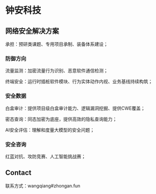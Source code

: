# 钟安科技

## 网络安全解决方案

承担：预研类课题、专用项目承制、装备体系建设；


### 防御方向

流量监测：加密流量行为识别、恶意软件通信检测；

终端安全：运行时插桩软件模块、行为实体动作内视、业务基线持续构筑；


### 安全数据

白盒审计：提供项目级白盒审计能力、逻辑漏洞挖掘、提供CWE覆盖；

密态查询：同态加密为底座，提供高效的隐私查询能力；

AI安全评估：理解和度量大模型的安全问题；


### 安全咨询

红蓝对抗、攻防竞赛、人工智能挑战赛；



## Contact

联系方式：wangqiang#zhongan.fun
